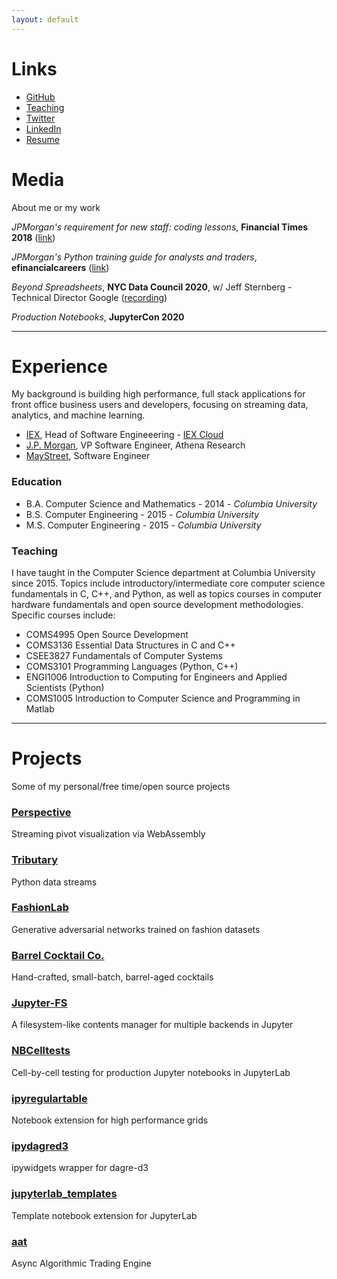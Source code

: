 ```yaml
---
layout: default
---
```

# Links
- [GitHub](https://github.com/timkpaine)
- [Teaching](https://www.cs.columbia.edu/~paine/)
- [Twitter](https://twitter.com/timkpaine)
- [LinkedIn](https://www.linkedin.com/in/timkpaine/)
- [Resume](./resume.html)

# Media
About me or my work

*JPMorgan's requirement for new staff: coding lessons*, **Financial Times 2018** ([link](https://www.ft.com/content/4c17d6ce-c8b2-11e8-ba8f-ee390057b8c9))

*JPMorgan's Python training guide for analysts and traders*, **efinancialcareers** ([link](https://news.efinancialcareers.com/us-en/3004043/jpmorgan-python-training-analysts-and-traders))

*Beyond Spreadsheets*, **NYC Data Council 2020**, w/ Jeff Sternberg - Technical Director Google ([recording](https://youtu.be/PYTVU4A_3Kc))

*Production Notebooks*, **JupyterCon 2020**

---

# Experience
My background is building high performance, full stack applications for front office business users and developers, focusing on streaming data, analytics, and machine learning. 

- [IEX](https://iextrading.com), Head of Software Engineeering - [IEX Cloud](https://iexcloud.io)
- [J.P. Morgan](https://www.jpmorgan.com/global), VP Software Engineer, Athena Research
- [MayStreet](https://maystreet.com), Software Engineer

### Education

- B.A. Computer Science and Mathematics - 2014 - *Columbia University* 
- B.S. Computer Engineering - 2015 - *Columbia University*
- M.S. Computer Engineering - 2015 - *Columbia University*

### Teaching
I have taught in the Computer Science department at Columbia University since 2015. Topics include introductory/intermediate core computer science fundamentals in C, C++, and Python, as well as topics courses in computer hardware fundamentals and open source development methodologies. Specific courses include:

- COMS4995 Open Source Development
- COMS3136 Essential Data Structures in C and C++
- CSEE3827 Fundamentals of Computer Systems
- COMS3101 Programming Languages (Python, C++)
- ENGI1006 Introduction to Computing for Engineers and Applied Scientists (Python)
- COMS1005 Introduction to Computer Science and Programming in Matlab

---

# Projects
Some of my personal/free time/open source projects

### [Perspective](https://github.com/finos/perspective)
Streaming pivot visualization via WebAssembly

### [Tributary](https://github.com/timkpaine/tributary)
Python data streams

### [FashionLab](https://fashionlab.ai/#/)
Generative adversarial networks trained on fashion datasets

### [Barrel Cocktail Co.](https://barrelcocktail.co/#/)
Hand-crafted, small-batch, barrel-aged cocktails

### [Jupyter-FS](https://github.com/jpmorganchase/jupyter-fs)
A filesystem-like contents manager for multiple backends in Jupyter

### [NBCelltests](https://github.com/jpmorganchase/nbcelltests)
Cell-by-cell testing for production Jupyter notebooks in JupyterLab

### [ipyregulartable](https://github.com/jpmorganchase/ipyregulartable)
Notebook extension for high performance grids

### [ipydagred3](https://github.com/timkpaine/ipydagred3)
ipywidgets wrapper for dagre-d3

### [jupyterlab_templates](https://github.com/jpmorganchase/jupyterlab_templates)
Template notebook extension for JupyterLab

### [aat](https://github.com/AsyncAlgoTrading/aat)
Async Algorithmic Trading Engine
